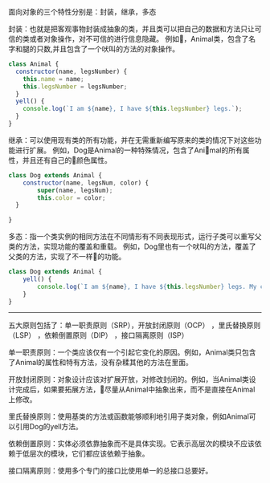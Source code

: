 面向对象的三个特性分别是：封装，继承，多态

封装：也就是把客观事物封装成抽象的类，并且类可以把自己的数据和方法只让可信的类或者对象操作，对不可信的进行信息隐藏。
例如，Animal类，包含了名字和腿的只数,并且包含了一个吠叫的方法的对象操作。
``` javascript
class Animal {
  constructor(name, legsNumber) {
    this.name = name;
    this.legsNumber = legsNumber;
  }
  yell() {
    console.log(`I am ${name}, I have ${this.legsNumber} legs.`);
  }
}
```

继承：可以使用现有类的所有功能，并在无需重新编写原来的类的情况下对这些功能进行扩展。 
例如，Dog是Animal的一种特殊情况，包含了Animal的所有属性，并且还有自己的颜色属性。
``` javascript
class Dog extends Animal {
	constructor(name, legsNum, color) {
		super(name, legsNum);
		this.color = color;
  }
  
}
```
多态：指一个类实例的相同方法在不同情形有不同表现形式，运行子类可以重写父类的方法，实现功能的覆盖和重载。
例如，Dog里也有一个吠叫的方法，覆盖了父类的方法，实现了不一样的功能。
``` javascript
class Dog extends Animal {
	yell() {
		console.log(`I am ${name}, I have ${this.legsNumber} legs. My color is ${this.color}`);
	}
}
```
---
五大原则包括了：单一职责原则（SRP），开放封闭原则（OCP） ，里氏替换原则（LSP） ，依赖倒置原则（DIP） ，接口隔离原则（ISP）

单一职责原则：一个类应该仅有一个引起它变化的原因。例如，Animal类只包含了Animal的属性和特有方法，没有杂糅其他的方法在里面。

开放封闭原则：对象设计应该对扩展开放，对修改封闭的。例如，当Animal类设计完成后，如果要拓展方法，尽量从Animal中抽象出来，而不是直接在Animal上修改。

里氏替换原则：使用基类的方法或函数能够顺利地引用子类对象，例如Animal可以引用Dog的yell方法。

依赖倒置原则：实体必须依靠抽象而不是具体实现。它表示高层次的模块不应该依赖于低层次的模块，它们都应该依赖于抽象。

接口隔离原则：使用多个专门的接口比使用单一的总接口总要好。
